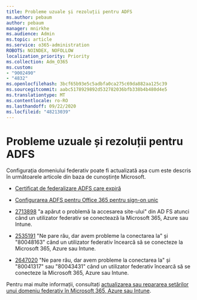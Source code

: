 ```yaml
---
title: Probleme uzuale și rezoluții pentru ADFS
ms.author: pebaum
author: pebaum
manager: mnirkhe
ms.audience: Admin
ms.topic: article
ms.service: o365-administration
ROBOTS: NOINDEX, NOFOLLOW
localization_priority: Priority
ms.collection: Adm_O365
ms.custom:
- "9002490"
- "4832"
ms.openlocfilehash: 3bcf65b93e5c5adbfa0ca275c69da882aa125c39
ms.sourcegitcommit: aabc5178929892d532782036bfb338b4b480d4e5
ms.translationtype: MT
ms.contentlocale: ro-RO
ms.lasthandoff: 09/22/2020
ms.locfileid: "48213039"
---
```

# <a name="common-issues-and-resolutions-for-adfs"></a>Probleme uzuale și rezoluții pentru ADFS

Configurația domeniului federativ poate fi actualizată așa cum este descris în următoarele articole din baza de cunoștințe Microsoft.

- [Certificat de federalizare ADFS care expiră](adfs-federation-certificate-expiring.md)

- [Configurarea ADFS pentru Office 365 pentru sign-on unic](https://docs.microsoft.com/office365/troubleshoot/active-directory/set-up-adfs-for-single-sign-on)

- [2713898](https://support.microsoft.com/help/2713898)  "a apărut o problemă la accesarea site-ului" din AD FS atunci când un utilizator federativ se conectează la Microsoft 365, Azure sau Intune.

- [2535191](https://support.microsoft.com/help/2535191) "Ne pare rău, dar avem probleme la conectarea la" și "80048163" când un utilizator federativ încearcă să se conecteze la Microsoft 365, Azure sau Intune.

- [2647020](https://support.microsoft.com/help/2647020)   "Ne pare rău, dar avem probleme la conectarea la" și "80041317" sau "80043431" când un utilizator federativ încearcă să se conecteze la Microsoft 365, Azure sau Intune.

Pentru mai multe informații, consultați [actualizarea sau repararea setărilor unui domeniu federativ în Microsoft 365, Azure sau Intune](https://docs.microsoft.com/office365/troubleshoot/active-directory/update-federated-domain-office-365).
